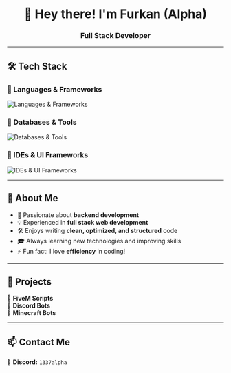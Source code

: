 <h1 align="center">👋 Hey there! I'm Furkan (Alpha) </h1>
<h3 align="center">Full Stack Developer </h3>

---

## 🛠 Tech Stack

### 🔹 Languages & Frameworks  
<p align="left">
  <img src="https://skillicons.dev/icons?i=javascript,typescript,html,css,nodejs,react,php,java,cpp,cs,lua" alt="Languages & Frameworks" />
</p>

### 🔹 Databases & Tools  
<p align="left">
  <img src="https://skillicons.dev/icons?i=mongodb,mysql,sqlite,git" alt="Databases & Tools" />
</p>

### 🔹 IDEs & UI Frameworks  
<p align="left">
  <img src="https://skillicons.dev/icons?i=vscode,visualstudio,idea,bootstrap,tailwind,jquery" alt="IDEs & UI Frameworks" />
</p>

---

## 🌟 About Me  

- 🎯 Passionate about **backend development**  
- 💡 Experienced in **full stack web development**  
- 🛠 Enjoys writing **clean, optimized, and structured** code  
- 🎓 Always learning new technologies and improving skills  
- ⚡ Fun fact: I love **efficiency** in coding!  

---

## 🚀 Projects  
🔹 **FiveM Scripts**  
🔹 **Discord Bots**  
🔹 **Minecraft Bots**  

---

## 📫 Contact Me  
💬 **Discord:** `1337alpha`  
